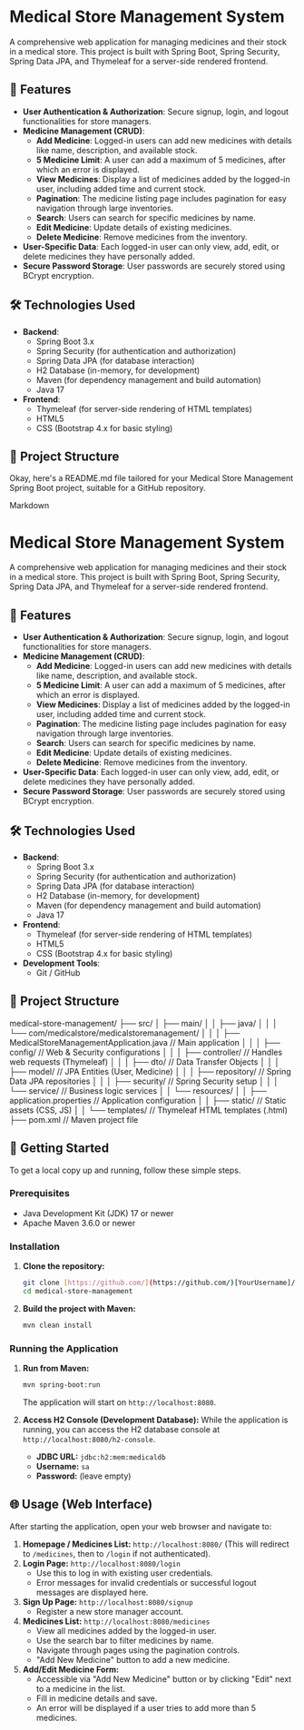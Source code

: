 # Medical Store Management System

A comprehensive web application for managing medicines and their stock in a medical store. This project is built with Spring Boot, Spring Security, Spring Data JPA, and Thymeleaf for a server-side rendered frontend.

## 🚀 Features

* **User Authentication & Authorization**: Secure signup, login, and logout functionalities for store managers.
* **Medicine Management (CRUD)**:
    * **Add Medicine**: Logged-in users can add new medicines with details like name, description, and available stock.
    * **5 Medicine Limit**: A user can add a maximum of 5 medicines, after which an error is displayed.
    * **View Medicines**: Display a list of medicines added by the logged-in user, including added time and current stock.
    * **Pagination**: The medicine listing page includes pagination for easy navigation through large inventories.
    * **Search**: Users can search for specific medicines by name.
    * **Edit Medicine**: Update details of existing medicines.
    * **Delete Medicine**: Remove medicines from the inventory.
* **User-Specific Data**: Each logged-in user can only view, add, edit, or delete medicines they have personally added.
* **Secure Password Storage**: User passwords are securely stored using BCrypt encryption.

## 🛠️ Technologies Used

* **Backend**:
    * Spring Boot 3.x
    * Spring Security (for authentication and authorization)
    * Spring Data JPA (for database interaction)
    * H2 Database (in-memory, for development)
    * Maven (for dependency management and build automation)
    * Java 17
* **Frontend**:
    * Thymeleaf (for server-side rendering of HTML templates)
    * HTML5
    * CSS (Bootstrap 4.x for basic styling)

## 📂 Project Structure

Okay, here's a README.md file tailored for your Medical Store Management Spring Boot project, suitable for a GitHub repository.

Markdown

# Medical Store Management System

A comprehensive web application for managing medicines and their stock in a medical store. This project is built with Spring Boot, Spring Security, Spring Data JPA, and Thymeleaf for a server-side rendered frontend.

## 🚀 Features

* **User Authentication & Authorization**: Secure signup, login, and logout functionalities for store managers.
* **Medicine Management (CRUD)**:
    * **Add Medicine**: Logged-in users can add new medicines with details like name, description, and available stock.
    * **5 Medicine Limit**: A user can add a maximum of 5 medicines, after which an error is displayed.
    * **View Medicines**: Display a list of medicines added by the logged-in user, including added time and current stock.
    * **Pagination**: The medicine listing page includes pagination for easy navigation through large inventories.
    * **Search**: Users can search for specific medicines by name.
    * **Edit Medicine**: Update details of existing medicines.
    * **Delete Medicine**: Remove medicines from the inventory.
* **User-Specific Data**: Each logged-in user can only view, add, edit, or delete medicines they have personally added.
* **Secure Password Storage**: User passwords are securely stored using BCrypt encryption.

## 🛠️ Technologies Used

* **Backend**:
    * Spring Boot 3.x
    * Spring Security (for authentication and authorization)
    * Spring Data JPA (for database interaction)
    * H2 Database (in-memory, for development)
    * Maven (for dependency management and build automation)
    * Java 17
* **Frontend**:
    * Thymeleaf (for server-side rendering of HTML templates)
    * HTML5
    * CSS (Bootstrap 4.x for basic styling)
* **Development Tools**:
    * Git / GitHub

## 📂 Project Structure

medical-store-management/
├── src/
│   ├── main/
│   │   ├── java/
│   │   │   └── com/medicalstore/medicalstoremanagement/
│   │   │       ├── MedicalStoreManagementApplication.java  // Main application
│   │   │       ├── config/                                // Web & Security configurations
│   │   │       ├── controller/                            // Handles web requests (Thymeleaf)
│   │   │       ├── dto/                                   // Data Transfer Objects
│   │   │       ├── model/                                 // JPA Entities (User, Medicine)
│   │   │       ├── repository/                            // Spring Data JPA repositories
│   │   │       ├── security/                              // Spring Security setup
│   │   │       └── service/                               // Business logic services
│   │   └── resources/
│   │       ├── application.properties                     // Application configuration
│   │       ├── static/                                    // Static assets (CSS, JS)
│   │       └── templates/                                 // Thymeleaf HTML templates (.html)
├── pom.xml                                                // Maven project file

## 🚀 Getting Started

To get a local copy up and running, follow these simple steps.

### Prerequisites

* Java Development Kit (JDK) 17 or newer
* Apache Maven 3.6.0 or newer

### Installation

1.  **Clone the repository:**
    ```bash
    git clone [https://github.com/](https://github.com/)[YourUsername]/medical-store-management.git
    cd medical-store-management
    ```

2.  **Build the project with Maven:**
    ```bash
    mvn clean install
    ```

### Running the Application

1.  **Run from Maven:**
    ```bash
    mvn spring-boot:run
    ```
    The application will start on `http://localhost:8080`.

2.  **Access H2 Console (Development Database):**
    While the application is running, you can access the H2 database console at `http://localhost:8080/h2-console`.
    * **JDBC URL:** `jdbc:h2:mem:medicaldb`
    * **Username:** `sa`
    * **Password:** (leave empty)

## 🌐 Usage (Web Interface)

After starting the application, open your web browser and navigate to:

1.  **Homepage / Medicines List:** `http://localhost:8080/` (This will redirect to `/medicines`, then to `/login` if not authenticated).
2.  **Login Page:** `http://localhost:8080/login`
    * Use this to log in with existing user credentials.
    * Error messages for invalid credentials or successful logout messages are displayed here.
3.  **Sign Up Page:** `http://localhost:8080/signup`
    * Register a new store manager account.
4.  **Medicines List:** `http://localhost:8080/medicines`
    * View all medicines added by the logged-in user.
    * Use the search bar to filter medicines by name.
    * Navigate through pages using the pagination controls.
    * "Add New Medicine" button to add a new medicine.
5.  **Add/Edit Medicine Form:**
    * Accessible via "Add New Medicine" button or by clicking "Edit" next to a medicine in the list.
    * Fill in medicine details and save.
    * An error will be displayed if a user tries to add more than 5 medicines.


